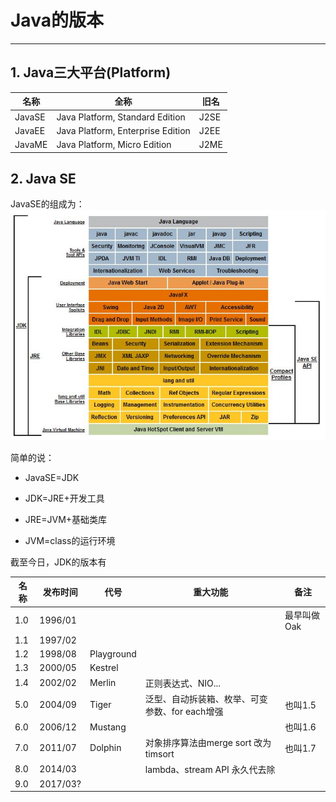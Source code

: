 # Java的版本
***
## 1. Java三大平台(Platform)
|名称|全称|旧名|
|------|---|---|
|JavaSE|Java Platform, Standard Edition|J2SE|
|JavaEE|Java Platform, Enterprise Edition|J2EE|
|JavaME|Java Platform, Micro Edition|J2ME|

## 2. Java SE
JavaSE的组成为：
![](/chapter_01/1.jpg)

简单的说：

* JavaSE=JDK

* JDK=JRE+开发工具

* JRE=JVM+基础类库

* JVM=class的运行环境

截至今日，JDK的版本有

|名称|发布时间|代号|重大功能|备注|
|---|---|---|---|---|
|1.0|1996/01|   |   |最早叫做Oak|
|1.1|1997/02|   |   |   |
|1.2|1998/08|Playground|   |   |
|1.3|2000/05|Kestrel|   |   |
|1.4|2002/02|Merlin|正则表达式、NIO...|   |
|5.0|2004/09|Tiger|泛型、自动拆装箱、枚举、可变参数、for each增强|也叫1.5|
|6.0|2006/12|Mustang|   |也叫1.6|
|7.0|2011/07|Dolphin|对象排序算法由merge sort 改为timsort|也叫1.7|
|8.0|2014/03|   |lambda、stream API 永久代去除|   |
|9.0|2017/03?   |   |   |   |
